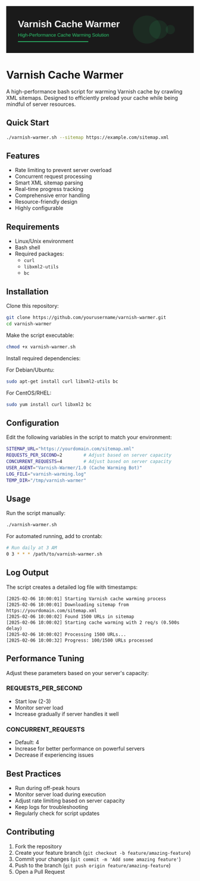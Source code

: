 <div align="center">
  <img src="banner.svg" alt="Varnish Cache Warmer" width="800">
</div>

# Varnish Cache Warmer

A high-performance bash script for warming Varnish cache by crawling XML sitemaps. Designed to efficiently preload your cache while being mindful of server resources.

## Quick Start

```bash
./varnish-warmer.sh --sitemap https://example.com/sitemap.xml
```

## Features

- Rate limiting to prevent server overload
- Concurrent request processing
- Smart XML sitemap parsing
- Real-time progress tracking
- Comprehensive error handling
- Resource-friendly design
- Highly configurable

## Requirements

- Linux/Unix environment
- Bash shell
- Required packages:
  - `curl`
  - `libxml2-utils`
  - `bc`

## Installation

Clone this repository:

```bash
git clone https://github.com/yourusername/varnish-warmer.git
cd varnish-warmer
```

Make the script executable:

```bash
chmod +x varnish-warmer.sh
```

Install required dependencies:

For Debian/Ubuntu:

```bash
sudo apt-get install curl libxml2-utils bc
```

For CentOS/RHEL:

```bash
sudo yum install curl libxml2 bc
```

## Configuration

Edit the following variables in the script to match your environment:

```bash
SITEMAP_URL="https://yourdomain.com/sitemap.xml"
REQUESTS_PER_SECOND=2        # Adjust based on server capacity
CONCURRENT_REQUESTS=4        # Adjust based on server capacity
USER_AGENT="Varnish-Warmer/1.0 (Cache Warming Bot)"
LOG_FILE="varnish-warming.log"
TEMP_DIR="/tmp/varnish-warmer"
```

## Usage

Run the script manually:

```bash
./varnish-warmer.sh
```

For automated running, add to crontab:

```bash
# Run daily at 3 AM
0 3 * * * /path/to/varnish-warmer.sh
```

## Log Output

The script creates a detailed log file with timestamps:

```
[2025-02-06 10:00:01] Starting Varnish cache warming process
[2025-02-06 10:00:01] Downloading sitemap from https://yourdomain.com/sitemap.xml
[2025-02-06 10:00:02] Found 1500 URLs in sitemap
[2025-02-06 10:00:02] Starting cache warming with 2 req/s (0.500s delay)
[2025-02-06 10:00:02] Processing 1500 URLs...
[2025-02-06 10:00:32] Progress: 100/1500 URLs processed
```

## Performance Tuning

Adjust these parameters based on your server's capacity:

### REQUESTS_PER_SECOND

- Start low (2-3)
- Monitor server load
- Increase gradually if server handles it well

### CONCURRENT_REQUESTS

- Default: 4
- Increase for better performance on powerful servers
- Decrease if experiencing issues

## Best Practices

- Run during off-peak hours
- Monitor server load during execution
- Adjust rate limiting based on server capacity
- Keep logs for troubleshooting
- Regularly check for script updates

## Contributing

1. Fork the repository
2. Create your feature branch (`git checkout -b feature/amazing-feature`)
3. Commit your changes (`git commit -m 'Add some amazing feature'`)
4. Push to the branch (`git push origin feature/amazing-feature`)
5. Open a Pull Request
